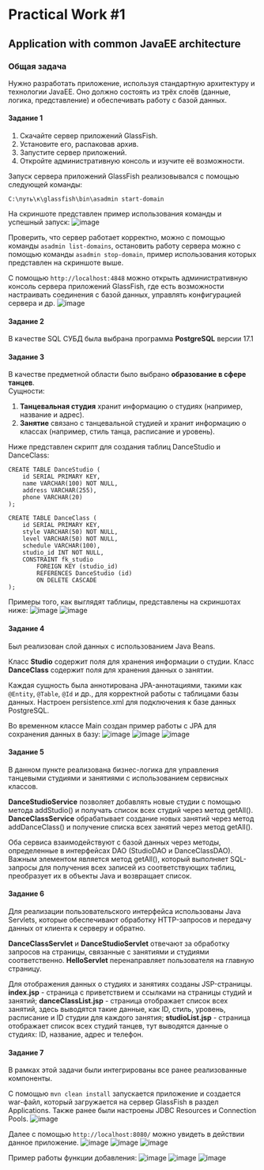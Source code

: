 # Practical Work #1
## Application with common JavaEE architecture
### Общая задача
Нужно разработать приложение, используя стандартную архитектуру и технологии JavaEE. Оно должно состоять из трёх слоёв (данные, логика, представление) и обеспечивать работу с базой данных.

#### Задание 1
1. Скачайте сервер приложений GlassFish.
2. Установите его, распаковав архив.
3. Запустите сервер приложений.
4. Откройте административную консоль и изучите её возможности.

Запуск сервера приложений GlassFish реализовывался с помощью следующей команды:
```
C:\путь\к\glassfish\bin\asadmin start-domain
```
На скриншоте представлен пример использования команды и успешный запуск:
![image](https://github.com/user-attachments/assets/fbacb6c9-6f3c-415b-9113-759540ec76d2)

Проверить, что сервер работает корректно, можно с помощью команды `asadmin list-domains`, остановить работу сервера можно с помощью команды `asadmin stop-domain`, пример использования которых представлен на скриншоте выше.

С помощью `http://localhost:4848` можно открыть административную консоль сервера приложений GlassFish, где есть возможности настраивать соединения с базой данных, управлять конфигурацией сервера и др.
![image](https://github.com/user-attachments/assets/58eaee73-c62e-447b-b215-66091c6ac76d)

#### Задание 2
В качестве SQL СУБД была выбрана программа **PostgreSQL** версии 17.1

#### Задание 3
В качестве предметной области было выбрано **образование в сфере танцев**.  
Сущности:
1. **Танцевальная студия** хранит информацию о студиях (например, название и адрес).
2. **Занятие** связано с танцевальной студией и хранит информацию о классах (например, стиль танца, расписание и уровень).

Ниже представлен скрипт для создания таблиц DanceStudio и DanceClass:
```
CREATE TABLE DanceStudio (
    id SERIAL PRIMARY KEY,
    name VARCHAR(100) NOT NULL,  
    address VARCHAR(255),   
    phone VARCHAR(20)  
);

CREATE TABLE DanceClass (
    id SERIAL PRIMARY KEY, 
    style VARCHAR(50) NOT NULL,
    level VARCHAR(50) NOT NULL,
    schedule VARCHAR(100),
    studio_id INT NOT NULL,
    CONSTRAINT fk_studio
        FOREIGN KEY (studio_id)
        REFERENCES DanceStudio (id)
        ON DELETE CASCADE
);
```
Примеры того, как выглядят таблицы, представлены на скриншотах ниже:
![image](https://github.com/user-attachments/assets/be4a2843-8b7b-40d8-b1b1-5d96b662fdae)
![image](https://github.com/user-attachments/assets/1dd89f1d-d64a-404e-8d97-c069351cb258)

#### Задание 4
Был реализован слой данных с использованием Java Beans.  

Класс **Studio** содержит поля для хранения информации о студии. Класс **DanceClass** содержит поля для хранения данных о занятии.  

Каждая сущность была аннотирована JPA-аннотациями, такими как `@Entity`, `@Table`, `@Id` и др., для корректной работы с таблицами базы данных.
Настроен persistence.xml для подключения к базе данных PostgreSQL.

Во временном классе Main создан пример работы с JPA для сохранения данных в базу:
![image](https://github.com/user-attachments/assets/947e831b-351a-4a0a-a784-8f4b57001a19)
![image](https://github.com/user-attachments/assets/a88ef03a-7315-4e3d-9d28-be2f50f38253)
![image](https://github.com/user-attachments/assets/ccce91fb-f18f-49a5-ae22-551ee99e5d68)

#### Задание 5
В данном пункте реализована бизнес-логика для управления танцевыми студиями и занятиями с использованием сервисных классов.   

**DanceStudioService** позволяет добавлять новые студии с помощью метода addStudio() и получать список всех студий через метод getAll().  
**DanceClassService** обрабатывает создание новых занятий через метод addDanceClass() и получение списка всех занятий через метод getAll().  

Оба сервиса взаимодействуют с базой данных через методы, определенные в интерфейсах DAO (StudioDAO и DanceClassDAO). Важным элементом является метод getAll(), который выполняет SQL-запросы для получения всех записей из соответствующих таблиц, преобразует их в объекты Java и возвращает список.  

#### Задание 6
Для реализации пользовательского интерфейса использованы Java Servlets, которые обеспечивают обработку HTTP-запросов и передачу данных от клиента к серверу и обратно.  

**DanceClassServlet** и **DanceStudioServlet** отвечают за обработку запросов на страницы, связанные с занятиями и студиями соответственно. **HelloServlet** перенаправляет пользователя на главную страницу.  

Для отображения данных о студиях и занятиях созданы JSP-страницы.  
**index.jsp** - страница с приветствием и ссылками на страницы студий и занятий;
**danceClassList.jsp** - страница отображает список всех занятий, здесь выводятся такие данные, как ID, стиль, уровень, расписание и ID студии для каждого занятия;
**studioList.jsp** - страница отображает список всех студий танцев, тут выводятся данные о студиях: ID, название, адрес и телефон.

#### Задание 7
В рамках этой задачи были интегрированы все ранее реализованные компоненты.  

С помощью `mvn clean install` запускается приложение и создается war-файл, который загружается на сервер GlassFish в раздел Applications. Также ранее были настроены JDBC Resources и Connection Pools.
![image](https://github.com/user-attachments/assets/48634c7e-1fbe-4bcf-91b9-09b2cc80d015)

Далее с помощью `http://localhost:8080/` можно увидеть в действии данное приложение.
![image](https://github.com/user-attachments/assets/adae5130-c5e5-45c6-b39b-f9a7a3e1b6a3)
![image](https://github.com/user-attachments/assets/1595b2c8-ed0c-45e3-9b91-79f6b147fb9f)
![image](https://github.com/user-attachments/assets/9463ed0d-8848-4991-a1d4-aab405bcc0ae)

Пример работы функции добавления:
![image](https://github.com/user-attachments/assets/2b7e3c98-eec1-41ff-88f2-94765bee1769)
![image](https://github.com/user-attachments/assets/b992bae9-6cb2-4d9d-a7b1-c583b31bf475)
![image](https://github.com/user-attachments/assets/fadbc9d7-3681-4ebf-8d4f-6b9b243dc48e)


